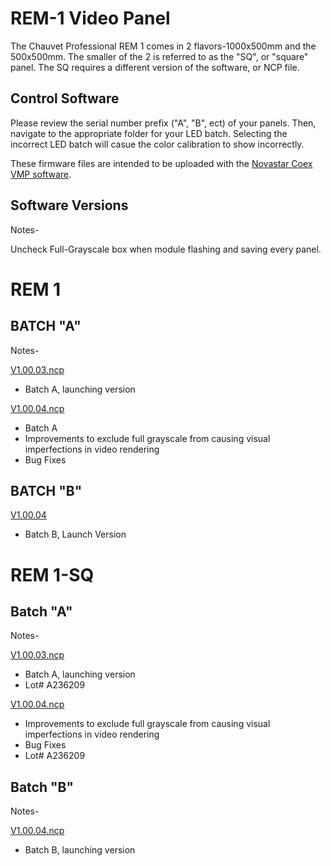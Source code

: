 # REM-1 Video Panel

The Chauvet Professional REM 1 comes in 2 flavors-1000x500mm and the 500x500mm. The smaller of the 2 is referred to as the "SQ", or "square" panel. The SQ requires a different version of the software, or NCP file.

## Control Software

Please review the serial number prefix ("A", "B", ect) of your panels. Then, navigate to the appropriate folder for your LED batch. Selecting the incorrect LED batch will casue the color calibration to show incorrectly.

These firmware files are intended to be uploaded with the [Novastar Coex VMP software](https://www.novastar.tech/downloads/).

## Software Versions

Notes-

Uncheck Full-Grayscale box when module flashing and saving every panel.

# REM 1

## BATCH "A"
Notes-

[V1.00.03.ncp](https://github.com/Chauvet-Pro/REM-1/raw/refs/heads/main/NCP_Files/REM1_NCP_file_BatchA_V1.00.03.ncp)
- Batch A, launching version

[V1.00.04.ncp](https://github.com/Chauvet-Pro/REM-1/raw/refs/heads/main/NCP_Files/REM1%20Batch%20A%20Updated%20ncp%20file%20V1.00.04.ncp)
- Batch A
- Improvements to exclude full grayscale from causing visual imperfections in  video rendering
- Bug Fixes

## BATCH "B"

[V1.00.04](https://github.com/Chauvet-Pro/REM-1/raw/refs/heads/main/NCP_Files/REM1%20Batch%20B%20ncp%20file%20V1.00.04.ncp)
- Batch B, Launch Version

# REM 1-SQ

## Batch "A"
Notes-

[V1.00.03.ncp](https://github.com/Chauvet-Pro/REM-1/raw/refs/heads/main/NCP_Files/REM1SQ%20Batch%20A%20ncp%20file%20V1.00.03.ncp)
- Batch A, launching version
- Lot# A236209

[V1.00.04.ncp](https://github.com/Chauvet-Pro/REM-1/raw/refs/heads/main/NCP_Files/REM1SQ%20Batch%20A%20Updated%20ncp%20file%20V1.00.04.ncp)
- Improvements to exclude full grayscale from causing visual imperfections in  video rendering
- Bug Fixes
- Lot# A236209

## Batch "B"
Notes-

[V1.00.04.ncp](https://github.com/Chauvet-Pro/REM-1/raw/refs/heads/main/NCP_Files/REM1SQ%20Batch%20B%20ncp%20file%20V1.00.04.ncp)
- Batch B, launching version

